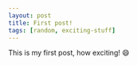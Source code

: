 ```yaml
---
layout: post
title: First post!
tags: [random, exciting-stuff]
---
```


This is my first post, how exciting! :smile:
